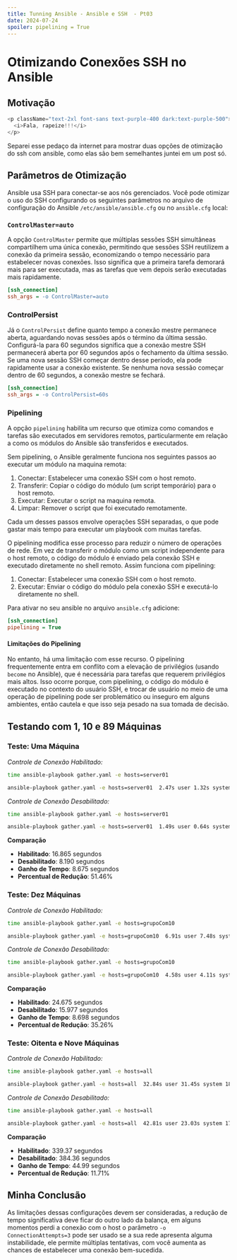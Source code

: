 ```yaml
---
title: Tunning Ansible - Ansible e SSH  - Pt03
date: 2024-07-24
spoiler: pipelining = True
---
```

# Otimizando Conexões SSH no Ansible
## Motivação

```js eval
<p className="text-2xl font-sans text-purple-400 dark:text-purple-500">
  <i>Fala, rapeize!!!</i>
</p>
```

Separei esse pedaço da internet para mostrar duas opções de otimização do ssh com ansible, como elas são bem semelhantes juntei em um post só.

## Parâmetros de Otimização

Ansible usa SSH para conectar-se aos nós gerenciados. Você pode otimizar o uso do SSH configurando os seguintes parâmetros no arquivo de configuração do Ansible `/etc/ansible/ansible.cfg` ou no `ansible.cfg` local:

### `ControlMaster=auto`

A opção `ControlMaster` permite que múltiplas sessões SSH simultâneas compartilhem uma única conexão, permitindo que sessões SSH reutilizem a conexão da primeira sessão, economizando o tempo necessário para estabelecer novas conexões. Isso significa que a primeira tarefa demorará mais para ser executada, mas as tarefas que vem depois serão executadas mais rapidamente.

```ini
[ssh_connection]
ssh_args = -o ControlMaster=auto
```
### ControlPersist

Já o `ControlPersist` define quanto tempo a conexão mestre permanece aberta, aguardando novas sessões após o término da última sessão. Configurá-la para 60 segundos significa que a conexão mestre SSH permanecerá aberta por 60 segundos após o fechamento da última sessão. Se uma nova sessão SSH começar dentro desse período, ela pode rapidamente usar a conexão existente. Se nenhuma nova sessão começar dentro de 60 segundos, a conexão mestre se fechará.

```ini
[ssh_connection]
ssh_args = -o ControlPersist=60s
```
### Pipelining

A opção `pipelining` habilita um recurso que otimiza como comandos e tarefas são executados em servidores remotos, particularmente em relação a como os módulos do Ansible são transferidos e executados.

Sem pipelining, o Ansible geralmente funciona nos seguintes passos ao executar um módulo na maquina remota:

1. Conectar: Estabelecer uma conexão SSH com o host remoto.
2. Transferir: Copiar o código do módulo (um script temporário) para o host remoto.
3. Executar: Executar o script na maquina remota.
4. Limpar: Remover o script que foi executado remotamente.

Cada um desses passos envolve operações SSH separadas, o que pode gastar mais tempo para executar um playbook com muitas tarefas.

O pipelining modifica esse processo para reduzir o número de operações de rede. Em vez de transferir o módulo como um script independente para o host remoto, o código do módulo é enviado pela conexão SSH e executado diretamente no shell remoto. Assim funciona com pipelining:

1. Conectar: Estabelecer uma conexão SSH com o host remoto.
2. Executar: Enviar o código do módulo pela conexão SSH e executá-lo diretamente no shell.

Para ativar no seu ansible no arquivo `ansible.cfg` adicione:

```ini
[ssh_connection]
pipelining = True
```
#### Limitações do Pipelining

No entanto, há uma limitação com esse recurso. O pipelining frequentemente entra em conflito com a elevação de privilégios (usando `become` no Ansible), que é necessária para tarefas que requerem privilégios mais altos. Isso ocorre porque, com pipelining, o código do módulo é executado no contexto do usuário SSH, e trocar de usuário no meio de uma operação de pipelining pode ser problemático ou inseguro em alguns ambientes, então cautela e que isso seja pesado na sua tomada de decisão.

## Testando com 1, 10 e 89 Máquinas

### Teste: Uma Máquina

*Controle de Conexão Habilitado:*

```bash
time ansible-playbook gather.yaml -e hosts=server01

ansible-playbook gather.yaml -e hosts=server01  2.47s user 1.32s system 22% cpu 16.865 total
```

*Controle de Conexão Desabilitado:*

```bash
time ansible-playbook gather.yaml -e hosts=server01

ansible-playbook gather.yaml -e hosts=server01  1.49s user 0.64s system 26% cpu 8.190 total
```

**Comparação**

- **Habilitado**: 16.865 segundos
- **Desabilitado**: 8.190 segundos
- **Ganho de Tempo**: 8.675 segundos
- **Percentual de Redução**: 51.46%

### Teste: Dez Máquinas

*Controle de Conexão Habilitado:*

```bash
time ansible-playbook gather.yaml -e hosts=grupoCom10

ansible-playbook gather.yaml -e hosts=grupoCom10  6.91s user 7.48s system 58% cpu 24.675 total
```

*Controle de Conexão Desabilitado:*

```bash
time ansible-playbook gather.yaml -e hosts=grupoCom10

ansible-playbook gather.yaml -e hosts=grupoCom10  4.58s user 4.11s system 54% cpu 15.977 total
```

**Comparação**

- **Habilitado**: 24.675 segundos
- **Desabilitado**: 15.977 segundos
- **Ganho de Tempo**: 8.698 segundos
- **Percentual de Redução**: 35.26%

### Teste: Oitenta e Nove Máquinas

*Controle de Conexão Habilitado:*

```bash
time ansible-playbook gather.yaml -e hosts=all

ansible-playbook gather.yaml -e hosts=all  32.84s user 31.45s system 18% cpu 5:39.37 total
```

*Controle de Conexão Desabilitado:*

```bash
time ansible-playbook gather.yaml -e hosts=all

ansible-playbook gather.yaml -e hosts=all  42.81s user 23.03s system 17% cpu 6:24.36 total
```

**Comparação**

- **Habilitado**: 339.37 segundos
- **Desabilitado**: 384.36 segundos
- **Ganho de Tempo**: 44.99 segundos
- **Percentual de Redução**: 11.71%

## Minha Conclusão

As limitações dessas configurações devem ser consideradas, a redução de tempo significativa deve ficar do outro lado da balança, em alguns momentos perdi a conexão com o host o parâmetro `-o ConnectionAttempts=3` pode ser usado se a sua rede apresenta alguma instabilidade, ele permite múltiplas tentativas, com você aumenta as chances de estabelecer uma conexão bem-sucedida.

